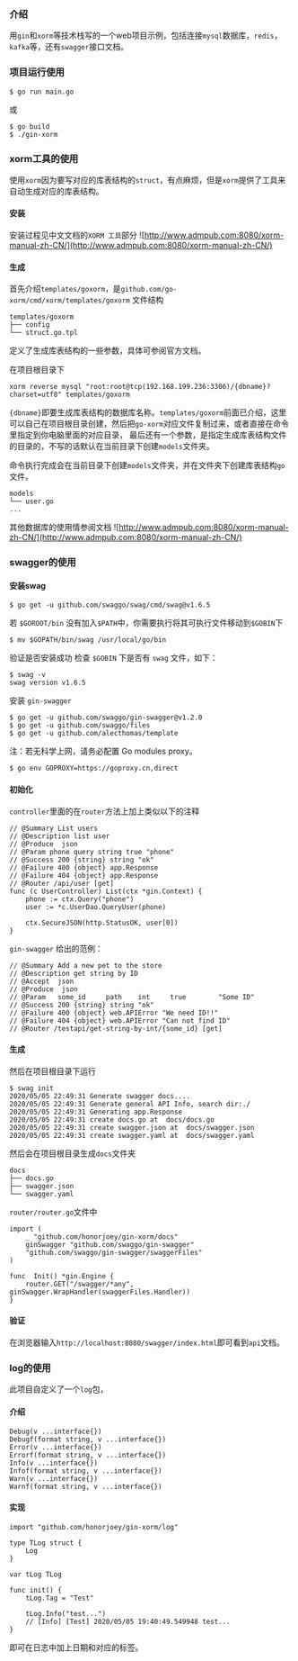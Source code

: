 ### 介绍
用`gin`和`xorm`等技术栈写的一个web项目示例，包括连接`mysql`数据库，`redis`，`kafka`等，还有`swagger`接口文档。


### 项目运行使用
```shell script
$ go run main.go
```
或
```shell script
$ go build
$ ./gin-xorm
```

### xorm工具的使用
使用`xorm`因为要写对应的库表结构的`struct`，有点麻烦，但是`xorm`提供了工具来自动生成对应的库表结构。
#### 安装
安装过程见中文文档的`XORM 工具`部分
![http://www.admpub.com:8080/xorm-manual-zh-CN/](http://www.admpub.com:8080/xorm-manual-zh-CN/)
#### 生成

首先介绍`templates/goxorm`，是`github.com/go-xorm/cmd/xorm/templates/goxorm`
文件结构
```shell script
templates/goxorm
├── config
└── struct.go.tpl
```
定义了生成库表结构的一些参数，具体可参阅官方文档。

在项目根目录下
```shell script
xorm reverse mysql "root:root@tcp(192.168.199.236:3306)/{dbname}?charset=utf8" templates/goxorm
```
`{dbname}`即要生成库表结构的数据库名称。`templates/goxorm`前面已介绍，这里可以自己在项目根目录创建，然后把`go-xorm`对应文件复制过来，或者直接在命令里指定到你电脑里面的对应目录， 最后还有一个参数，是指定生成库表结构文件的目录的，不写的话默认在当前目录下创建`models`文件夹。

命令执行完成会在当前目录下创建`models`文件夹，并在文件夹下创建库表结构`go`文件。
```shell script
models
└── user.go
...
```

其他数据库的使用情参阅文档
![http://www.admpub.com:8080/xorm-manual-zh-CN/](http://www.admpub.com:8080/xorm-manual-zh-CN/)

### swagger的使用
#### 安装swag
```shell script
$ go get -u github.com/swaggo/swag/cmd/swag@v1.6.5
```
若 `$GOROOT/bin` 没有加入`$PATH`中，你需要执行将其可执行文件移动到`$GOBIN`下
```shell script
$ mv $GOPATH/bin/swag /usr/local/go/bin
```
验证是否安装成功
检查 `$GOBIN` 下是否有 `swag` 文件，如下：
```shell script
$ swag -v
swag version v1.6.5
```
安装 `gin-swagger`
```shell script
$ go get -u github.com/swaggo/gin-swagger@v1.2.0 
$ go get -u github.com/swaggo/files
$ go get -u github.com/alecthomas/template
```
注：若无科学上网，请务必配置 Go modules proxy。
```shell script
$ go env GOPROXY=https://goproxy.cn,direct
```
#### 初始化
`controller`里面的在`router`方法上加上类似以下的注释
```golang
// @Summary List users
// @Description list user
// @Produce  json
// @Param phone query string true "phone"
// @Success 200 {string} string	"ok"
// @Failure 400 {object} app.Response
// @Failure 404 {object} app.Response
// @Router /api/user [get]
func (c UserController) List(ctx *gin.Context) {
	phone := ctx.Query("phone")
	user := *c.UserDao.QueryUser(phone)

	ctx.SecureJSON(http.StatusOK, user[0])
}
```
`gin-swagger` 给出的范例：
```golang
// @Summary Add a new pet to the store
// @Description get string by ID
// @Accept  json
// @Produce  json
// @Param   some_id     path    int     true        "Some ID"
// @Success 200 {string} string	"ok"
// @Failure 400 {object} web.APIError "We need ID!!"
// @Failure 404 {object} web.APIError "Can not find ID"
// @Router /testapi/get-string-by-int/{some_id} [get]
```

#### 生成

然后在项目根目录下运行
```shell script
$ swag init
2020/05/05 22:49:31 Generate swagger docs....
2020/05/05 22:49:31 Generate general API Info, search dir:./
2020/05/05 22:49:31 Generating app.Response
2020/05/05 22:49:31 create docs.go at  docs/docs.go
2020/05/05 22:49:31 create swagger.json at  docs/swagger.json
2020/05/05 22:49:31 create swagger.yaml at  docs/swagger.yaml
```

然后会在项目根目录生成`docs`文件夹
```shell script
docs
├── docs.go
├── swagger.json
└── swagger.yaml
```

`router/router.go`文件中
```golang
import (
    _ "github.com/honorjoey/gin-xorm/docs"
    ginSwagger "github.com/swaggo/gin-swagger"
    "github.com/swaggo/gin-swagger/swaggerFiles"
)

func  Init() *gin.Engine {
    router.GET("/swagger/*any", ginSwagger.WrapHandler(swaggerFiles.Handler))
}
```

#### 验证
在浏览器输入`http://localhost:8080/swagger/index.html`即可看到`api`文档。


### log的使用
此项目自定义了一个`log`包，
#### 介绍
```golang
Debug(v ...interface{})
Debugf(format string, v ...interface{})
Error(v ...interface{})
Errorf(format string, v ...interface{})
Info(v ...interface{})
Infof(format string, v ...interface{})
Warn(v ...interface{})
Warnf(format string, v ...interface{})
```

#### 实现
```golang
import "github.com/honorjoey/gin-xorm/log"

type TLog struct {
	Log
}

var tLog TLog

func init() {
	tLog.Tag = "Test"

	tLog.Info("test...")
	// [Info] [Test] 2020/05/05 19:40:49.549948 test...
}
```

即可在日志中加上日期和对应的标签。